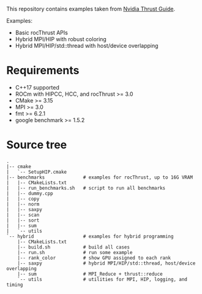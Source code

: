 This repository contains examples taken from [Nvidia Thrust Guide](https://docs.nvidia.com/cuda/thrust/).

Examples:

- Basic rocThrust APIs
- Hybrid MPI/HIP with robust coloring
- Hybrid MPI/HIP/std::thread with host/device overlapping


# Requirements

- C++17 supported
- ROCm with HIPCC, HCC, and rocThrust >= 3.0
- CMake >= 3.15
- MPI >= 3.0
- fmt >= 6.2.1
- google benchmark >= 1.5.2


# Source tree


```
.
|-- cmake
|   `-- SetupHIP.cmake
|-- benchmarks              # examples for rocThrust, up to 16G VRAM
|   |-- CMakeLists.txt
|   |-- run_benchmarks.sh   # script to run all benchmarks
|   |-- dummy.cpp
|   |-- copy
|   |-- norm
|   |-- saxpy
|   |-- scan
|   |-- sort
|   |-- sum
|   `-- utils
`-- hybrid                  # examples for hybrid programming
    |-- CMakeLists.txt
    |-- build.sh            # build all cases
    |-- run.sh              # run some example
    |-- rank_color          # show GPU assigned to each rank
    |-- saxpy               # hybrid MPI/HIP/std::thread, host/device overlapping
    |-- sum                 # MPI_Reduce + thrust::reduce
    `-- utils               # utilities for MPI, HIP, logging, and timing
```

